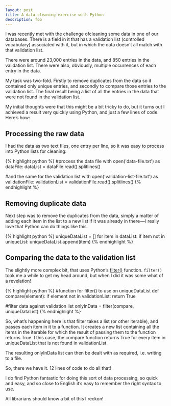 ```yaml
---
layout: post
title: A data cleaning exercise with Python
description: foo
---
```


I was recently met with the challenge ofcleaning some data in one of our databases. There is a field in it that has a validation list (controlled vocabulary) associated with it, but in which the data doesn’t all match with that validation list.

There were around 23,000 entries in the data, and 850 entries in the validation list. There were also, obviously, multiple occurrences of each entry in the data.

My task was two-fold. Firstly to remove duplicates from the data so it contained only unique entries, and secondly to compare those entries to the validation list. The final result being a list of all the entries in the data that were not found in the validation list.

My initial thoughts were that this might be a bit tricky to do, but it turns out I achieved a result very quickly using Python, and just a few lines of code. Here’s how:

## Processing the raw data

I had the data as two text files, one entry per line, so it was easy to process into Python lists for cleaning:

{% highlight python %}
#process the data file
with open('data-file.txt') as dataFile:
    dataList = dataFile.read().splitlines()

#and the same for the validation list
with open('validation-list-file.txt') as validationFile:
    validationList = validationFile.read().splitlines()
{% endhighlight %}

## Removing duplicate data

Next step was to remove the duplicates from the data, simply a matter of adding each item in the list to a new list if it was already in there — I really love that Python can do things like this.

{% highlight python %}
uniqueDataList = []
for item in dataList:
    if item not in uniqueList:
        uniqueDataList.append(item)
{% endhighlight %}

## Comparing the data to the validation list

The slightly more complex bit, that uses Python’s [filter()](https://docs.python.org/2/library/functions.html#filter) function. ```filter()``` took me a while to get my head around, but when I did it was some what of a revelation!

{% highlight python %}
#function for filter() to use on uniqueDataList
def compare(element):
    if element not in validationList:
        return True

#filter data against validation list
onlyInData = filter(compare, uniqueDataList)
{% endhighlight %}

So, what’s happening here is that filter takes a list (or other iterable), and passes each item in it to a function. It creates a new list containing all the items in the iterable for which the result of passing them to the function returns True. I this case, the compare function returns True for every item in uniqueDataList that is not found in validationList.

The resulting onlyInData list can then be dealt with as required, i.e. writing to a file.

So, there we have it. 12 lines of code to do all that!

I do find Python fantastic for doing this sort of data processing, so quick and easy, and so close to English it’s easy to remember the right syntax to use.

All librarians should know a bit of this I reckon!